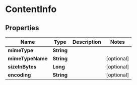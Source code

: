 

# ContentInfo

## Properties

Name | Type | Description | Notes
------------ | ------------- | ------------- | -------------
**mimeType** | **String** |  | 
**mimeTypeName** | **String** |  |  [optional]
**sizeInBytes** | **Long** |  |  [optional]
**encoding** | **String** |  |  [optional]




